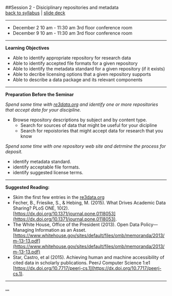 ##Session 2 - Disiciplinary repositories and metadata  
[back to syllabus](syllabus.md)  |  [slide deck](http://tibbben.github.io/teaching.data.literacy/UM_DataCurationWorkshops/slides/slides02.html) 

---

* December 2 10 am - 11:30 am 3rd floor conference room
* December 9 10 am - 11:30 am 3rd floor conference room

---

**Learning Objectives**  

- Able to identify appropriate repository for research data
- Able to identify accepted file formats for a given repository
- Able to identify the metadata standard for a given repository (if it exists)
- Able to decribe licensing options that a given repository supports
- Able to describe a data package and its relevant components

---

**Preparation Before the Seminar**  

_Spend some time with [re3data.org](http://re3data.org/) and identify one or more repositories that accept data for your discipline._

* Browse repository descriptions by subject and by content type.
  - Search for sources of data that might be useful for your dicipline
  - Search for repoistories that might accept data for research that you know

_Spend some time with one repository web site and detrmine the process for deposit._

* identify metadata standard.
* identify acceptable file formats.
* identify suggested license terms.

---

**Suggested Reading:**  

* Skim the first few entries in the [re3data.org](http://re3data.org/)
* Fecher, B., Friesike, S., & Hebing, M. (2015). What Drives Academic Data Sharing? PLoS ONE, 10(2). [https://dx.doi.org/10.1371/journal.pone.0118053](https://dx.doi.org/10.1371/journal.pone.0118053).
* The White House, Office of the President (2013). Open Data Policy—Managing Information as an Asset. [https://www.whitehouse.gov/sites/default/files/omb/memoranda/2013/m-13-13.pdf](https://www.whitehouse.gov/sites/default/files/omb/memoranda/2013/m-13-13.pdf)
* Star, Castro, et al (2015). Achieving human and machine accessibility of cited data in scholarly publications. PeerJ Computer Science 1:e1 [https://dx.doi.org/10.7717/peerj-cs.1](https://dx.doi.org/10.7717/peerj-cs.1).

---

[...](lessons/session02/lesson02.md)
